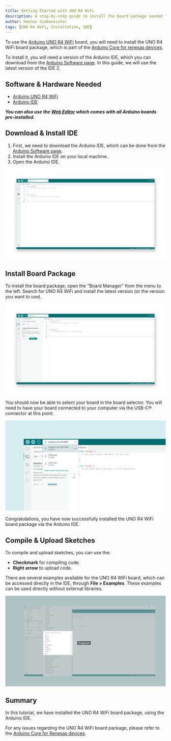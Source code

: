 ```yaml
---
title: Getting Started with UNO R4 WiFi
description: A step-by-step guide to install the board package needed for the UNO R4 WiFi board.
author: Hannes Siebeneicher
tags: [UNO R4 WiFi, Installation, IDE]
---
```


To use the [Arduino UNO R4 WiFi](/hardware/uno-r4-wifi) board, you will need to install the UNO R4 WiFi board package, which is part of the [Arduino Core for renesas devices](https://github.com/arduino/ArduinoCore-renesas).

To install it, you will need a version of the Arduino IDE, which you can download from the [Arduino Software page](https://www.arduino.cc/en/software). In this guide, we will use the latest version of the IDE 2.

## Software & Hardware Needed

- [Arduino UNO R4 WiFi](/hardware/uno-r4-wifi)
- [Arduino IDE](/software/ide-v2)

***You can also use the [Web Editor](https://create.arduino.cc/editor) which comes with all Arduino boards pre-installed.*** 

## Download & Install IDE

1. First, we need to download the Arduino IDE, which can be done from the [Arduino Software page](https://www.arduino.cc/en/software/).
2. Install the Arduino IDE on your local machine.
3. Open the Arduino IDE.

![The Arduino IDE.](assets/open-ide.png)

## Install Board Package

To install the board package, open the "Board Manager" from the menu to the left. Search for UNO R4 WiFi and install the latest version (or the version you want to use).

![Install UNO R4 WiFi boards package.](assets/install-wifi-core.png)

You should now be able to select your board in the board selector. You will need to have your board connected to your computer via the USB-C® connector at this point.

![Arduino UNO R4 WiFi board found.](assets/wifi-connected.png)

Congratulations, you have now successfully installed the UNO R4 WiFi board package via the Arduino IDE.

## Compile & Upload Sketches

To compile and upload sketches, you can use the:
- **Checkmark** for compiling code.
- **Right arrow** to upload code.

There are several examples available for the UNO R4 WiFi board, which can be accessed directly in the IDE, through **File > Examples**. These examples can be used directly without external libraries.

![UNO R4 WiFi examples.](assets/wifi-examples.png)

## Summary

In this tutorial, we have installed the UNO R4 WiFi board package, using the Arduino IDE.

For any issues regarding the UNO R4 WiFi board package, please refer to the [Arduino Core for Renesas devices](https://github.com/arduino/ArduinoCore-renesas).